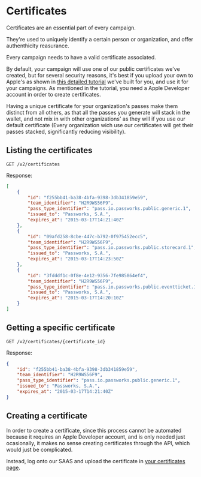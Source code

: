 Certificates
===============

Certificates are an essential part of every campaign.

They're used to uniquely identify a certain person or organization, and offer authenthicity reasurance.

Every campaign needs to have a valid certificate associated.

By default, your campaign will use one of our public certificates we've created, but for several security reasons, it's best if you upload your own to Apple's as shown in [this detailed tutorial](http://passworks.io/certificates/how_to) we've built for you, and use it for your campaigns. As mentioned in the tutorial, you need a Apple Developer account in order to create certificates.

Having a unique certificate for your organization's passes make them distinct from all others, as that all the passes you generate will stack in the wallet, and not mix in with other organizations' as they will if you use our default certificate (Every organization wich use our certificates will get their passes stacked, significantly reducing visibility).


Listing the certificates
----------------

```shell
GET /v2/certificates
```

Response:

```json
[
	{
		"id": "f255bb41-ba38-4bfa-9398-3db341859e59",
		"team_identifier": "H2R9WS56F9",
		"pass_type_identifier": "pass.io.passworks.public.generic.1",
		"issued_to": "Passworks, S.A.",
		"expires_at": "2015-03-17T14:21:40Z"
	},
	{
		"id": "09afd258-8cbe-447c-b792-0f975452ecc5",
		"team_identifier": "H2R9WS56F9",
		"pass_type_identifier": "pass.io.passworks.public.storecard.1",
		"issued_to": "Passworks, S.A.",
		"expires_at": "2015-03-17T14:23:50Z"
	},
	{
		"id": "3fdddf1c-0f8e-4e12-9356-7fe985864ef4",
		"team_identifier": "H2R9WS56F9",
		"pass_type_identifier": "pass.io.passworks.public.eventticket.1",
		"issued_to": "Passworks, S.A.",
		"expires_at": "2015-03-17T14:20:10Z"
	}
]
```

Getting a specific certificate
----

```shell
GET /v2/certificates/{certificate_id}
```

Response:

```json
{
	"id": "f255bb41-ba38-4bfa-9398-3db341859e59",
	"team_identifier": "H2R9WS56F9",
	"pass_type_identifier": "pass.io.passworks.public.generic.1",
	"issued_to": "Passworks, S.A.",
	"expires_at": "2015-03-17T14:21:40Z"
}
```


Creating a certificate
----------------

In order to create a certificate, since this process cannot be automated because it requires an Apple Developer account, and is only needed just ocasionally, it makes no sense creating certificates through the API, which would just be complicated.

Instead, log onto our SAAS and upload the certificate in [your certificates page](https://passworks.io/certificates/new).